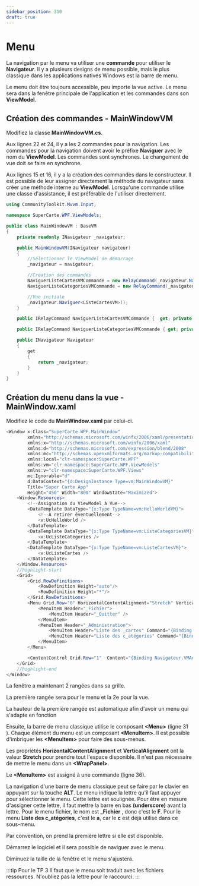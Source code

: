```yaml
---
sidebar_position: 310
draft: true
---
```


# Menu

La navigation par le menu va utiliser une **commande** pour utiliser le **Navigateur**. Il y a plusieurs designs de menu possible, mais le plus classique dans les applications natives Windows est la barre de menu.

Le menu doit être toujours accessible, peu importe la vue active. Le menu sera dans la fenêtre principale de l'application et les commandes dans son **ViewModel**.

## Création des commandes - MainWindowVM

Modifiez la classe **MainWindowVM.cs**.

Aux lignes 22 et 24, il y a les 2 commandes pour la navigation. Les commandes pour la navigation doivent avoir le préfixe **Naviguer** avec le nom du **ViewModel**. Les commandes sont synchrones. Le changement de vue doit se faire en synchrone.

Aux lignes 15 et 16, il y a la création des commandes dans le constructeur. Il est possible de leur assigner directement la méthode du navigateur sans créer une méthode interne au **ViewModel**. Lorsqu'une commande utilise une classe d'assistance, il est préférable de l'utiliser directement.

```csharp showLineNumbers
using CommunityToolkit.Mvvm.Input;

namespace SuperCarte.WPF.ViewModels;

public class MainWindowVM : BaseVM
{
    private readonly INavigateur _navigateur;

    public MainWindowVM(INavigateur navigateur)
	{   
        //Sélectionner le ViewModel de démarrage        
        _navigateur = navigateur;

        //Création des commandes
        NaviguerListeCartesVMCommande = new RelayCommand(_navigateur.Naviguer<ListeCartesVM>);
        NaviguerListeCategoriesVMCommande = new RelayCommand(_navigateur.Naviguer<ListeCategoriesVM>);

        //Vue initiale
        _navigateur.Naviguer<ListeCartesVM>();
    }

    public IRelayCommand NaviguerListeCartesVMCommande {  get; private set; }

    public IRelayCommand NaviguerListeCategoriesVMCommande { get; private set; }

    public INavigateur Navigateur
    { 
        get
        {
            return _navigateur;
        }
    }   
}
```

## Création du menu dans la vue - MainWindow.xaml

Modifiez le code du  **MainWindow.xaml** par celui-ci.

```csharp showLineNumbers
<Window x:Class="SuperCarte.WPF.MainWindow"
        xmlns="http://schemas.microsoft.com/winfx/2006/xaml/presentation"
        xmlns:x="http://schemas.microsoft.com/winfx/2006/xaml"
        xmlns:d="http://schemas.microsoft.com/expression/blend/2008"
        xmlns:mc="http://schemas.openxmlformats.org/markup-compatibility/2006"
        xmlns:local="clr-namespace:SuperCarte.WPF"  
        xmlns:vm="clr-namespace:SuperCarte.WPF.ViewModels"
        xmlns:v="clr-namespace:SuperCarte.WPF.Views"                
        mc:Ignorable="d"         
        d:DataContext="{d:DesignInstance Type=vm:MainWindowVM}"
        Title="Super Carte App" 
        Height="450" Width="800" WindowState="Maximized">
    <Window.Resources>
        <!--Assignation du ViewModel à Vue-->
        <DataTemplate DataType="{x:Type TypeName=vm:HelloWorldVM}">
            <!--À retirer éventuellement-->
            <v:UcHelloWorld />
        </DataTemplate>
        <DataTemplate DataType="{x:Type TypeName=vm:ListeCategoriesVM}">
            <v:UcListeCategories />
        </DataTemplate>
        <DataTemplate DataType="{x:Type TypeName=vm:ListeCartesVM}">
            <v:UcListeCartes />
        </DataTemplate>
    </Window.Resources>
	//highlight-start
    <Grid>
        <Grid.RowDefinitions>
            <RowDefinition Height="auto"/>
            <RowDefinition Height="*"/>
        </Grid.RowDefinitions>
        <Menu Grid.Row="0" HorizontalContentAlignment="Stretch" VerticalAlignment="Stretch">
            <MenuItem Header="_Fichier">
                <MenuItem Header="_Quitter" />
            </MenuItem>
            <MenuItem Header="_Administration">
                <MenuItem Header="Liste des _cartes" Command="{Binding NaviguerListeCartesVMCommande}"/>
                <MenuItem Header="Liste des c_atégories" Command="{Binding NaviguerListeCategoriesVMCommande}"/>
            </MenuItem>            
        </Menu>

        <ContentControl Grid.Row="1"  Content="{Binding Navigateur.VMActif}" />                
    </Grid>
	//highlight-end
</Window>
```

La fenêtre a maintenant 2 rangées dans sa grille.

La première rangée sera pour le menu et la 2e pour la vue.

La hauteur de la première rangée est automatique afin d'avoir un menu qui s'adapte en fonction 

Ensuite, la barre de menu classique utilise le composant **\<Menu>** (ligne 31 ). Chaque élément du menu est un composant **\<MenuItem>**. Il est possible d'imbriquer les **\<MenuItem>** pour faire des sous-menus.

Les propriétés **HorizontalContentAlignment** et **VerticalAlignment** ont la valeur **Stretch** pour prendre tout l'espace disponible. Il n'est pas nécessaire de mettre le menu dans un **\<WrapPanel>**.

Le **\<MenuItem>** est assigné à une commande (ligne 36).

La navigation d'une barre de menu classique peut se faire par le clavier en appuyant sur la touche **ALT**. Le menu indique la lettre qu'il faut appuyer pour sélectionner le menu. Cette lettre est soulignée. Pour être en mesure d'assigner cette lettre, il faut mettre la barre en bas **(underscore)** avant la lettre. Pour le menu fichier, le nom est **_Fichier** , donc c'est le **F**. Pour le menu **Liste des c_atégories**, c'est le **a**, car le **c**  est déjà utilisé dans ce sous-menu.

Par convention, on prend la première lettre si elle est disponible.

Démarrez le logiciel et il sera possible de naviguer avec le menu.

Diminuez la taille de la fenêtre et le menu s'ajustera.

:::tip
Pour le TP 3
Il faut que le menu soit traduit avec les fichiers ressources. N'oubliez pas la lettre pour le raccourci.
:::
